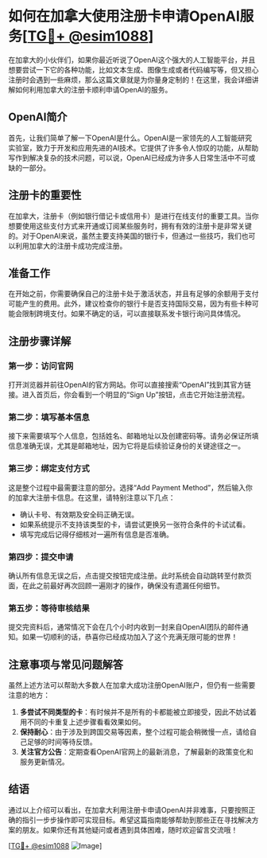 # 如何在加拿大使用注册卡申请OpenAI服务[[TG💪+ @esim1088](https://t.me/s/esim1088)]

在加拿大的小伙伴们，如果你最近听说了OpenAI这个强大的人工智能平台，并且想要尝试一下它的各种功能，比如文本生成、图像生成或者代码编写等，但又担心注册时会遇到一些麻烦，那么这篇文章就是为你量身定制的！在这里，我会详细讲解如何利用加拿大的注册卡顺利申请OpenAI的服务。

## OpenAI简介

首先，让我们简单了解一下OpenAI是什么。OpenAI是一家领先的人工智能研究实验室，致力于开发和应用先进的AI技术。它提供了许多令人惊叹的功能，从帮助写作到解决复杂的技术问题，可以说，OpenAI已经成为许多人日常生活中不可或缺的一部分。

## 注册卡的重要性

在加拿大，注册卡（例如银行借记卡或信用卡）是进行在线支付的重要工具。当你想要使用这些支付方式来开通或订阅某些服务时，拥有有效的注册卡是非常关键的。对于OpenAI来说，虽然主要支持美国的银行卡，但通过一些技巧，我们也可以利用加拿大的注册卡成功完成注册。

## 准备工作

在开始之前，你需要确保自己的注册卡处于激活状态，并且有足够的余额用于支付可能产生的费用。此外，建议检查你的银行卡是否支持国际交易，因为有些卡种可能会限制跨境支付。如果不确定的话，可以直接联系发卡银行询问具体情况。

## 注册步骤详解

### 第一步：访问官网

打开浏览器并前往OpenAI的官方网站。你可以直接搜索“OpenAI”找到其官方链接。进入首页后，你会看到一个明显的“Sign Up”按钮，点击它开始注册流程。

### 第二步：填写基本信息

接下来需要填写个人信息，包括姓名、邮箱地址以及创建密码等。请务必保证所填信息准确无误，尤其是邮箱地址，因为它将是后续验证身份的关键途径之一。

### 第三步：绑定支付方式

这是整个过程中最需要注意的部分。选择“Add Payment Method”，然后输入你的加拿大注册卡信息。在这里，请特别注意以下几点：
- 确认卡号、有效期及安全码正确无误。
- 如果系统提示不支持该类型的卡，请尝试更换另一张符合条件的卡试试看。
- 填写完成后记得仔细核对一遍所有信息是否准确。

### 第四步：提交申请

确认所有信息无误之后，点击提交按钮完成注册。此时系统会自动跳转至付款页面，在此之前最好再次回顾一遍刚才的操作，确保没有遗漏任何细节。

### 第五步：等待审核结果

提交完资料后，通常情况下会在几个小时内收到一封来自OpenAI团队的邮件通知。如果一切顺利的话，恭喜你已经成功加入了这个充满无限可能的世界！

## 注意事项与常见问题解答

虽然上述方法可以帮助大多数人在加拿大成功注册OpenAI账户，但仍有一些需要注意的地方：

1. **多尝试不同类型的卡**：有时候并不是所有的卡都能被立即接受，因此不妨试着用不同的卡重复上述步骤看看效果如何。
2. **保持耐心**：由于涉及到跨国交易等因素，整个过程可能会稍微慢一点，请给自己足够的时间等待反馈。
3. **关注官方公告**：定期查看OpenAI官网上的最新消息，了解最新的政策变化和服务更新情况。

## 结语

通过以上介绍可以看出，在加拿大利用注册卡申请OpenAI并非难事，只要按照正确的指引一步步操作即可实现目标。希望这篇指南能够帮助到那些正在寻找解决方案的朋友。如果你还有其他疑问或者遇到具体困难，随时欢迎留言交流哦！

[[TG💪+ @esim1088](https://t.me/s/esim1088) ![Image](https://i.postimg.cc/4NQfJmqS/Snipaste-2025-05-13-00-14-12.png)]